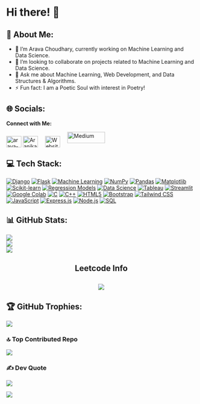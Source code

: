 # Hi there! 👋

## 💫 About Me:
- 🔭 I’m Arava Choudhary, currently working on Machine Learning and Data Science.
- 👯 I’m looking to collaborate on projects related to Machine Learning and Data Science.
- 💬 Ask me about Machine Learning, Web Development, and Data Structures & Algorithms.
- ⚡ Fun fact: I am a Poetic Soul with interest in Poetry!

## 🌐 Socials:
**Connect with Me:**
<p align="left">
<a href="https://www.linkedin.com/in/arava-choudhary-9a8a61263/" target="blank"><img align="center" src="https://raw.githubusercontent.com/rahuldkjain/github-profile-readme-generator/master/src/images/icons/Social/linked-in-alt.svg" alt="arava-choudhary-9a8a61263/" height="30" width="40" /></a>
<a href="https://www.leetcode.com/Aranika4518/" target="blank"><img align="center" src="https://raw.githubusercontent.com/rahuldkjain/github-profile-readme-generator/master/src/images/icons/Social/leet-code.svg" alt="Aranika4518/" height="30" width="40" /></a>
<a href="https://aravachoudhary.vercel.app" target="_blank" style="margin-left: 15px;"><img align="center" src="https://cdn-icons-png.flaticon.com/512/252/252025.png" alt="Website Logo" height="30" width="40" /></a>
<a href="https://medium.com/@aravachoudhary11" target="blank" style="margin-left: 15px;"><img src="https://img.shields.io/badge/Medium-000000.svg?style=flat&logo=medium&logoColor=white" alt="Medium" width="100" height="30" /></a>
</p>

## 💻 Tech Stack:
[![Django](https://img.shields.io/badge/Django-%23092E20.svg?logo=django&logoColor=white)](https://en.wikipedia.org/wiki/Django_(web_framework))
[![Flask](https://img.shields.io/badge/Flask-%23000000.svg?logo=flask&logoColor=white)](https://flask.palletsprojects.com/)
[![Machine Learning](https://img.shields.io/badge/Machine%20Learning-%23FF6F00.svg?logo=python&logoColor=white)](https://en.wikipedia.org/wiki/Machine_learning)
[![NumPy](https://img.shields.io/badge/NumPy-%23013243.svg?logo=numpy&logoColor=white)](https://en.wikipedia.org/wiki/NumPy)
[![Pandas](https://img.shields.io/badge/Pandas-%23150458.svg?logo=pandas&logoColor=white)](https://en.wikipedia.org/wiki/Pandas_(software))
[![Matplotlib](https://img.shields.io/badge/Matplotlib-%2300A3E0.svg?logo=matplotlib&logoColor=white)](https://en.wikipedia.org/wiki/Matplotlib)
[![Scikit-learn](https://img.shields.io/badge/Scikit%20learn-%23F7931E.svg?logo=scikit-learn&logoColor=white)](https://en.wikipedia.org/wiki/Scikit-learn)
[![Regression Models](https://img.shields.io/badge/Regression%20Models-%23000000.svg?logo=python&logoColor=white)](https://en.wikipedia.org/wiki/Regression_analysis)
[![Data Science](https://img.shields.io/badge/Data%20Science-%2334A853.svg?logo=data-science&logoColor=white)](https://en.wikipedia.org/wiki/Data_science)
[![Tableau](https://img.shields.io/badge/Tableau-%23E97627.svg?logo=tableau&logoColor=white)](https://en.wikipedia.org/wiki/Tableau_Software)
[![Streamlit](https://img.shields.io/badge/Streamlit-%2300B8D9.svg?logo=streamlit&logoColor=white)](https://streamlit.io)
[![Google Colab](https://img.shields.io/badge/Google%20Colab-%234B32C3.svg?logo=googlecolab&logoColor=white)](https://en.wikipedia.org/wiki/Google_Colaboratory)
[![C](https://img.shields.io/badge/C-%2300599C.svg?logo=c&logoColor=white)](https://en.wikipedia.org/wiki/C_(programming_language))
[![C++](https://img.shields.io/badge/C%2B%2B-%2300599C.svg?logo=c%2B%2B&logoColor=white)](https://en.wikipedia.org/wiki/C%2B%2B)
[![HTML5](https://img.shields.io/badge/HTML5-%23E34F26.svg?logo=html5&logoColor=white)](https://en.wikipedia.org/wiki/HTML5)
[![Bootstrap](https://img.shields.io/badge/Bootstrap-%237D40F6.svg?logo=bootstrap&logoColor=white)](https://en.wikipedia.org/wiki/Bootstrap_(front-end_framework))
[![Tailwind CSS](https://img.shields.io/badge/Tailwind%20CSS-%2338B2AC.svg?logo=tailwindcss&logoColor=white)](https://en.wikipedia.org/wiki/Tailwind_CSS)
[![JavaScript](https://img.shields.io/badge/JavaScript-%2361DAFB.svg?logo=javascript&logoColor=black)](https://en.wikipedia.org/wiki/JavaScript)
[![Express.js](https://img.shields.io/badge/Express.js-%23404D59.svg?logo=express&logoColor=white)](https://en.wikipedia.org/wiki/Express.js)
[![Node.js](https://img.shields.io/badge/Node.js-%233C873A.svg?logo=node.js&logoColor=white)](https://en.wikipedia.org/wiki/Node.js)
[![SQL](https://img.shields.io/badge/SQL-%2307405e.svg?logo=sql&logoColor=white)](https://en.wikipedia.org/wiki/SQL)

## 📊 GitHub Stats:
![](https://github-readme-stats.vercel.app/api?username=AravaChoudhary&theme=radical&hide_border=false&include_all_commits=true&count_private=true)<br/>
![](https://github-readme-streak-stats.herokuapp.com/?user=AravaChoudhary&theme=radical&hide_border=false)<br/>
![](https://github-readme-stats.vercel.app/api/top-langs/?username=AravaChoudhary&theme=radical&hide_border=false&include_all_commits=true&count_private=true&layout=compact)


<!--   <h2>🐍 Contributions 🐍</h2>
  <img alt="snake eating my contributions" src="https://raw.githubusercontent.com/salesp07/salesp07/output/github-contribution-grid-snake.svg" />
</div> -->

<h2 align="center">Leetcode Info<h2>  
<p align="center">
  
  <img  align=top flex-grow=1 src="https://leetcard.jacoblin.cool/Aranika4518?theme=dark&font=Nunito&ext=heatmap" />  
</p>


## 🏆 GitHub Trophies:
![](https://github-profile-trophy.vercel.app/?username=AravaChoudhary&theme=radical&no-frame=false&no-bg=true&margin-w=4)

### 🔝 Top Contributed Repo
![](https://github-contributor-stats.vercel.app/api?username=AravaChoudhary&limit=5&theme=dark&combine_all_yearly_contributions=true)

### ✍️ Dev Quote
![](https://quotes-github-readme.vercel.app/api?type=horizontal&theme=radical)

[![](https://visitcount.itsvg.in/api?id=awanishyadav967&icon=0&color=0)](https://visitcount.itsvg.in)

